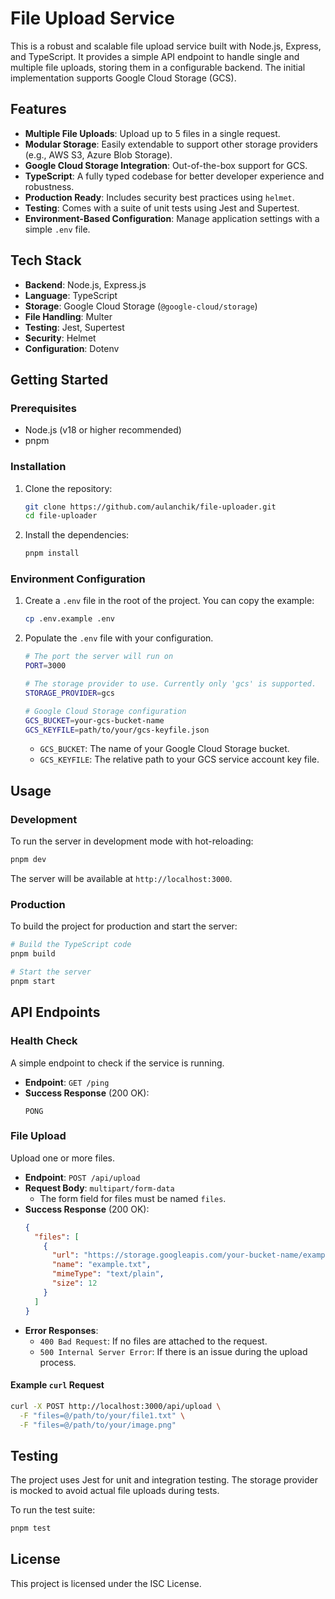 # File Upload Service

This is a robust and scalable file upload service built with Node.js, Express, and TypeScript.
It provides a simple API endpoint to handle single and multiple file uploads, storing them in a configurable backend. The initial implementation supports Google Cloud Storage (GCS).

## Features

*   **Multiple File Uploads**: Upload up to 5 files in a single request.
*   **Modular Storage**: Easily extendable to support other storage providers (e.g., AWS S3, Azure Blob Storage).
*   **Google Cloud Storage Integration**: Out-of-the-box support for GCS.
*   **TypeScript**: A fully typed codebase for better developer experience and robustness.
*   **Production Ready**: Includes security best practices using `helmet`.
*   **Testing**: Comes with a suite of unit tests using Jest and Supertest.
*   **Environment-Based Configuration**: Manage application settings with a simple `.env` file.

## Tech Stack

*   **Backend**: Node.js, Express.js
*   **Language**: TypeScript
*   **Storage**: Google Cloud Storage (`@google-cloud/storage`)
*   **File Handling**: Multer
*   **Testing**: Jest, Supertest
*   **Security**: Helmet
*   **Configuration**: Dotenv

## Getting Started

### Prerequisites

*   Node.js (v18 or higher recommended)
*   pnpm

### Installation

1.  Clone the repository:
    ```bash
    git clone https://github.com/aulanchik/file-uploader.git
    cd file-uploader
    ```

2.  Install the dependencies:
    ```bash
    pnpm install
    ```

### Environment Configuration

1.  Create a `.env` file in the root of the project. You can copy the example:
    ```bash
    cp .env.example .env
    ```

2.  Populate the `.env` file with your configuration.

    ```bash
    # The port the server will run on
    PORT=3000

    # The storage provider to use. Currently only 'gcs' is supported.
    STORAGE_PROVIDER=gcs

    # Google Cloud Storage configuration
    GCS_BUCKET=your-gcs-bucket-name
    GCS_KEYFILE=path/to/your/gcs-keyfile.json
    ```

    *   `GCS_BUCKET`: The name of your Google Cloud Storage bucket.
    *   `GCS_KEYFILE`: The relative path to your GCS service account key file.

## Usage

### Development

To run the server in development mode with hot-reloading:

```bash
pnpm dev
```

The server will be available at `http://localhost:3000`.

### Production

To build the project for production and start the server:

```bash
# Build the TypeScript code
pnpm build

# Start the server
pnpm start
```

## API Endpoints

### Health Check

A simple endpoint to check if the service is running.

*   **Endpoint**: `GET /ping`
*   **Success Response** (200 OK):
    ```
    PONG
    ```

### File Upload

Upload one or more files.

*   **Endpoint**: `POST /api/upload`
*   **Request Body**: `multipart/form-data`
    *   The form field for files must be named `files`.
*   **Success Response** (200 OK):
    ```json
    {
      "files": [
        {
          "url": "https://storage.googleapis.com/your-bucket-name/example.txt",
          "name": "example.txt",
          "mimeType": "text/plain",
          "size": 12
        }
      ]
    }
    ```
*   **Error Responses**:
    *   `400 Bad Request`: If no files are attached to the request.
    *   `500 Internal Server Error`: If there is an issue during the upload process.

#### Example `curl` Request

```bash
curl -X POST http://localhost:3000/api/upload \
  -F "files=@/path/to/your/file1.txt" \
  -F "files=@/path/to/your/image.png"
```

## Testing

The project uses Jest for unit and integration testing. The storage provider is mocked to avoid actual file uploads during tests.

To run the test suite:

```bash
pnpm test
```

## License

This project is licensed under the ISC License.
